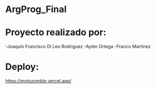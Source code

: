# ArgProg_Final

# Proyecto realizado por:

-Joaquín Francisco Di Leo Rodriguez
-Aylén Ortega
-Franco Martínez

# Deploy:
https://motozombie.vercel.app/
